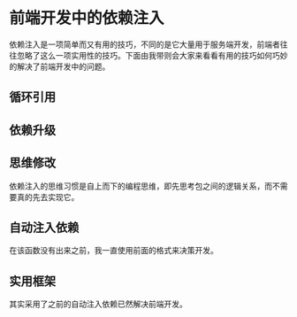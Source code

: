 # 前端开发中的依赖注入

依赖注入是一项简单而又有用的技巧，不同的是它大量用于服务端开发，前端者往往忽略了这么一项实用性的技巧。下面由我带则会大家来看看有用的技巧如何巧妙的解决了前端开发中的问题。

## 循环引用

## 依赖升级

## 思维修改

依赖注入的思维习惯是自上而下的编程思维，即先思考包之间的逻辑关系，而不需要真的先去实现它。


## 自动注入依赖

在该函数没有出来之前，我一直使用前面的格式来决策开发。



## 实用框架

其实采用了之前的自动注入依赖已然解决前端开发。